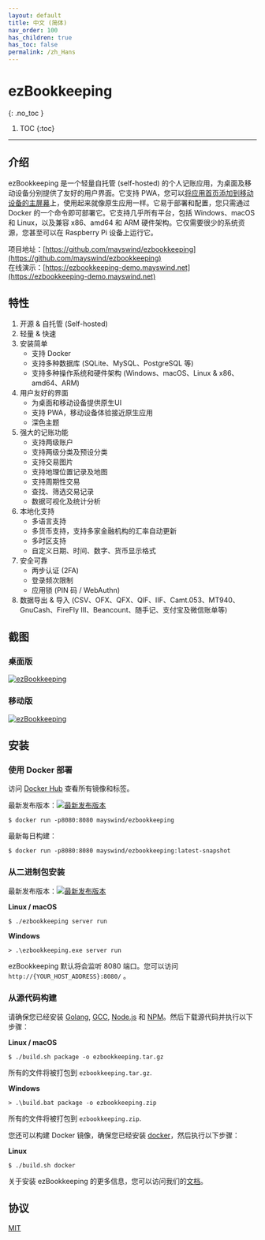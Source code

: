 ```yaml
---
layout: default
title: 中文 (简体)
nav_order: 100
has_children: true
has_toc: false
permalink: /zh_Hans
---
```


# ezBookkeeping
{: .no_toc }

1. TOC
{:toc}

---

## 介绍
ezBookkeeping 是一个轻量自托管 (self-hosted) 的个人记账应用，为桌面及移动设备分别提供了友好的用户界面。它支持 PWA，您可以[将应用首页添加到移动设备的主屏幕](https://raw.githubusercontent.com/wiki/mayswind/ezbookkeeping/img/mobile/add_to_home_screen.gif)上，使用起来就像原生应用一样。它易于部署和配置，您只需通过 Docker 的一个命令即可部署它。它支持几乎所有平台，包括 Windows、macOS 和 Linux，以及兼容 x86、amd64 和 ARM 硬件架构。它仅需要很少的系统资源，您甚至可以在 Raspberry Pi 设备上运行它。

项目地址：[https://github.com/mayswind/ezbookkeeping](https://github.com/mayswind/ezbookkeeping)  
在线演示：[https://ezbookkeeping-demo.mayswind.net](https://ezbookkeeping-demo.mayswind.net)

## 特性
1. 开源 & 自托管 (Self-hosted)
2. 轻量 & 快速
3. 安装简单
    * 支持 Docker
    * 支持多种数据库 (SQLite、MySQL、PostgreSQL 等)
    * 支持多种操作系统和硬件架构 (Windows、macOS、Linux & x86、amd64、ARM)
4. 用户友好的界面
    * 为桌面和移动设备提供原生UI
    * 支持 PWA，移动设备体验接近原生应用
    * 深色主题
5. 强大的记账功能
    * 支持两级账户
    * 支持两级分类及预设分类
    * 支持交易图片
    * 支持地理位置记录及地图
    * 支持周期性交易
    * 查找、筛选交易记录
    * 数据可视化及统计分析
6. 本地化支持
    * 多语言支持
    * 多货币支持，支持多家金融机构的汇率自动更新
    * 多时区支持
    * 自定义日期、时间、数字、货币显示格式
7. 安全可靠
    * 两步认证 (2FA)
    * 登录频次限制
    * 应用锁 (PIN 码 / WebAuthn)
8. 数据导出 & 导入 (CSV、OFX、QFX、QIF、IIF、Camt.053、MT940、GnuCash、FireFly III、Beancount、随手记、支付宝及微信账单等)

## 截图
### 桌面版
[![ezBookkeeping](https://raw.githubusercontent.com/wiki/mayswind/ezbookkeeping/img/desktop/zh_Hans.png)](https://raw.githubusercontent.com/wiki/mayswind/ezbookkeeping/img/desktop/zh_Hans.png)

### 移动版
[![ezBookkeeping](https://raw.githubusercontent.com/wiki/mayswind/ezbookkeeping/img/mobile/zh_Hans.png)](https://raw.githubusercontent.com/wiki/mayswind/ezbookkeeping/img/mobile/zh_Hans.png)

## 安装
### 使用 Docker 部署
访问 [Docker Hub](https://hub.docker.com/r/mayswind/ezbookkeeping) 查看所有镜像和标签。

最新发布版本：[![最新发布版本](https://img.shields.io/docker/v/mayswind/ezbookkeeping?sort=semver&style=flat-square)](https://hub.docker.com/r/mayswind/ezbookkeeping)

    $ docker run -p8080:8080 mayswind/ezbookkeeping

最新每日构建：

    $ docker run -p8080:8080 mayswind/ezbookkeeping:latest-snapshot

### 从二进制包安装
最新发布版本：[![最新发布版本](https://img.shields.io/github/release/mayswind/ezbookkeeping?sort=semver&style=flat-square)](https://github.com/mayswind/ezbookkeeping/releases)

**Linux / macOS**

    $ ./ezbookkeeping server run

**Windows**

    > .\ezbookkeeping.exe server run

ezBookkeeping 默认将会监听 8080 端口。您可以访问 `http://{YOUR_HOST_ADDRESS}:8080/` 。

### 从源代码构建
请确保您已经安装 [Golang](https://golang.org/), [GCC](http://gcc.gnu.org/), [Node.js](https://nodejs.org/) 和 [NPM](https://www.npmjs.com/)。然后下载源代码并执行以下步骤：

**Linux / macOS**

    $ ./build.sh package -o ezbookkeeping.tar.gz

所有的文件将被打包到 `ezbookkeeping.tar.gz`.

**Windows**

    > .\build.bat package -o ezbookkeeping.zip

所有的文件将被打包到 `ezbookkeeping.zip`.

您还可以构建 Docker 镜像，确保您已经安装 [docker](https://www.docker.com/)，然后执行以下步骤：

**Linux**

    $ ./build.sh docker

关于安装 ezBookkeeping 的更多信息，您可以访问我们的[文档](/zh_Hans/installation)。

## 协议
[MIT](https://github.com/mayswind/ezbookkeeping/blob/master/LICENSE)
